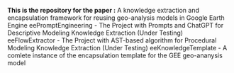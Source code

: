 **This is the repository for the paper :** 
    A knowledge extraction and encapsulation framework for reusing geo-analysis models in Google Earth Engine 
    eePromptEngineering - The  Project with Prompts and ChatGPT for Descriptive Modeling Knowledge Extraction (Under Testing)
    eeFlowExtractor - The Project with AST-based algorithm for Procedural Modeling Knowledge Extraction (Under Testing)
    eeKnowledgeTemplate - A comlete instance of the encapsulation template for the GEE geo-ananysis model
